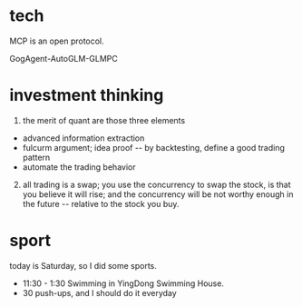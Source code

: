 # tech
MCP is an open protocol. 

GogAgent-AutoGLM-GLMPC

# investment thinking
1. the merit of quant are those three elements
- advanced information extraction
- fulcurm argument; idea proof -- by backtesting, define a good trading pattern
- automate the trading behavior

2. all trading is a swap; you use the concurrency to swap the stock, is that you believe it will rise; and the concurrency will be not worthy enough in the future -- relative to the stock you buy.

# sport
today is Saturday, so I did some sports. 
 - 11:30 - 1:30 Swimming in YingDong Swimming House.
 - 30 push-ups, and I should do it everyday
